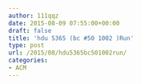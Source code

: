 ```yaml
---
author: 111qqz
date: 2015-08-09 07:55:00+00:00
draft: false
title: 'hdu 5365 (bc #50 1002 )Run'
type: post
url: /2015/08/hdu5365bc501002run/
categories:
- ACM
---
```


